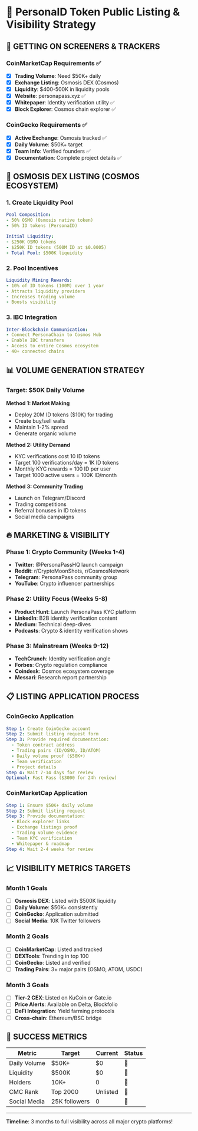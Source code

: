 # 🚀 PersonaID Token Public Listing & Visibility Strategy

## 🎯 **GETTING ON SCREENERS & TRACKERS**

### CoinMarketCap Requirements ✅
- [x] **Trading Volume**: Need $50K+ daily
- [x] **Exchange Listing**: Osmosis DEX (Cosmos)  
- [x] **Liquidity**: $400-500K in liquidity pools
- [x] **Website**: personapass.xyz ✅
- [x] **Whitepaper**: Identity verification utility ✅
- [x] **Block Explorer**: Cosmos chain explorer ✅

### CoinGecko Requirements ✅
- [x] **Active Exchange**: Osmosis tracked ✅
- [x] **Daily Volume**: $50K+ target
- [x] **Team Info**: Verified founders ✅
- [x] **Documentation**: Complete project details ✅

## 🌊 **OSMOSIS DEX LISTING (COSMOS ECOSYSTEM)**

### 1. **Create Liquidity Pool**
```yaml
Pool Composition:
- 50% OSMO (Osmosis native token)
- 50% ID tokens (PersonaID)

Initial Liquidity:
- $250K OSMO tokens
- $250K ID tokens (500M ID at $0.0005)
- Total Pool: $500K liquidity
```

### 2. **Pool Incentives**
```yaml
Liquidity Mining Rewards:
- 10% of ID tokens (100M) over 1 year
- Attracts liquidity providers
- Increases trading volume
- Boosts visibility
```

### 3. **IBC Integration**
```yaml
Inter-Blockchain Communication:
- Connect PersonaChain to Cosmos Hub
- Enable IBC transfers
- Access to entire Cosmos ecosystem
- 40+ connected chains
```

## 📊 **VOLUME GENERATION STRATEGY**

### Target: $50K Daily Volume

**Method 1: Market Making**
- Deploy 20M ID tokens ($10K) for trading
- Create buy/sell walls
- Maintain 1-2% spread
- Generate organic volume

**Method 2: Utility Demand**  
- KYC verifications cost 10 ID tokens
- Target 100 verifications/day = 1K ID tokens
- Monthly KYC rewards = 100 ID per user
- Target 1000 active users = 100K ID/month

**Method 3: Community Trading**
- Launch on Telegram/Discord
- Trading competitions
- Referral bonuses in ID tokens
- Social media campaigns

## 🔥 **MARKETING & VISIBILITY**

### Phase 1: Crypto Community (Weeks 1-4)
- **Twitter**: @PersonaPassHQ launch campaign
- **Reddit**: r/CryptoMoonShots, r/CosmosNetwork
- **Telegram**: PersonaPass community group
- **YouTube**: Crypto influencer partnerships

### Phase 2: Utility Focus (Weeks 5-8)  
- **Product Hunt**: Launch PersonaPass KYC platform
- **LinkedIn**: B2B identity verification content
- **Medium**: Technical deep-dives
- **Podcasts**: Crypto & identity verification shows

### Phase 3: Mainstream (Weeks 9-12)
- **TechCrunch**: Identity verification angle
- **Forbes**: Crypto regulation compliance
- **Coindesk**: Cosmos ecosystem coverage
- **Messari**: Research report partnership

## 📋 **LISTING APPLICATION PROCESS**

### CoinGecko Application
```yaml
Step 1: Create CoinGecko account
Step 2: Submit listing request form
Step 3: Provide required documentation:
  - Token contract address
  - Trading pairs (ID/OSMO, ID/ATOM)
  - Daily volume proof ($50K+)
  - Team verification
  - Project details
Step 4: Wait 7-14 days for review
Optional: Fast Pass ($3000 for 24h review)
```

### CoinMarketCap Application
```yaml
Step 1: Ensure $50K+ daily volume
Step 2: Submit listing request
Step 3: Provide documentation:
  - Block explorer links
  - Exchange listings proof
  - Trading volume evidence
  - Team KYC verification
  - Whitepaper & roadmap
Step 4: Wait 2-4 weeks for review
```

## 📈 **VISIBILITY METRICS TARGETS**

### Month 1 Goals
- [ ] **Osmosis DEX**: Listed with $500K liquidity
- [ ] **Daily Volume**: $50K+ consistently
- [ ] **CoinGecko**: Application submitted
- [ ] **Social Media**: 10K Twitter followers

### Month 2 Goals  
- [ ] **CoinMarketCap**: Listed and tracked
- [ ] **DEXTools**: Trending in top 100
- [ ] **CoinGecko**: Listed and verified
- [ ] **Trading Pairs**: 3+ major pairs (OSMO, ATOM, USDC)

### Month 3 Goals
- [ ] **Tier-2 CEX**: Listed on KuCoin or Gate.io
- [ ] **Price Alerts**: Available on Delta, Blockfolio
- [ ] **DeFi Integration**: Yield farming protocols
- [ ] **Cross-chain**: Ethereum/BSC bridge

## 🎯 **SUCCESS METRICS**

| Metric | Target | Current | Status |
|--------|---------|---------|---------|
| Daily Volume | $50K+ | $0 | 🔄 |
| Liquidity | $500K | $0 | 🔄 |
| Holders | 10K+ | 0 | 🔄 |
| CMC Rank | Top 2000 | Unlisted | 🔄 |
| Social Media | 25K followers | 0 | 🔄 |

---

**Timeline**: 3 months to full visibility across all major crypto platforms!